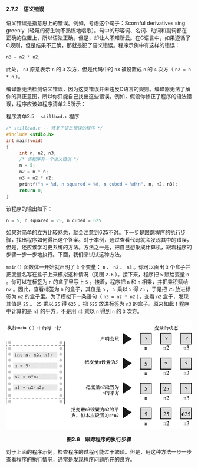 #### 2.7.2　语义错误

语义错误是指意思上的错误。例如，考虑这个句子：Scornful derivatives sing greenly（轻蔑的衍生物不熟练地唱歌）。句中的形容词、名词、动词和副词都在正确的位置上，所以语法正确。但是，却让人不知所云。在C语言中，如果遵循了C规则，但是结果不正确，那就是犯了语义错误。程序示例中有这样的错误：

```c
n3 = n2 * n2;
```

此处， `n3` 原意表示 `n` 的 `3` 次方，但是代码中的 `n3` 被设置成 `n` 的 `4` 次方（ `n2 = n * n` ）。

编译器无法检测语义错误，因为这类错误并未违反C语言的规则。编译器无法了解你的真正意图，所以你只能自己找出这些错误。例如，假设你修正了程序的语法错误，程序应该如程序清单2.5所示：

程序清单2.5　 `stillbad.c` 程序

```c
/* stillbad.c -- 修复了语法错误的程序 */
#include <stdio.h>
int main(void)
{
     int n, n2, n3;
     /* 该程序有一个语义错误 */
     n = 5;
     n2 = n * n;
     n3 = n2 * n2;
     printf("n = %d, n squared = %d, n cubed = %d\n", n, n2, n3);
     return 0;
}
```

该程序的输出如下：

```c
n = 5, n squared = 25, n cubed = 625
```

如果对简单的立方比较熟悉，就会注意到625不对。下一步是跟踪程序的执行步骤，找出程序如何得出这个答案。对于本例，通过查看代码就会发现其中的错误，但是，还应该学习更系统的方法。方法之一是，把自己想象成计算机，跟着程序的步骤一步一步地执行。下面，我们来试试这种方法。

`main()` 函数体一开始就声明了 `3` 个变量： `n` 、 `n2` 、 `n3` 。你可以画出 `3` 个盒子并把变量名写在盒子上来模拟这种情况（见图 `2.6` ）。接下来，程序把 `5` 赋给变量 `n` 。你可以在标签为 `n` 的盒子里写上 `5` 。接着，程序把 `n` 和 `n` 相乘，并把乘积赋给 `n2` 。因此，查看标签为 `n` 的盒子，其值是 `5` ， `5` 乘以 `5` 得 `25` ，于是把 `25` 放进标签为 `n2` 的盒子里。为了模拟下一条语句（ `n3 = n2 * n2` ），查看 `n2` 盒子，发现其值是 `25` 。 `25` 乘以 `25` 得 `625` ，把 `625` 放进标签为 `n3` 的盒子。原来如此！程序中计算的是 `n2` 的平方，不是用 `n2` 乘以 `n` 得到 `n` 的 `3` 次方。

![15.png](../images/15.png)
<center class="my_markdown"><b class="my_markdown">图2.6　跟踪程序的执行步骤</b></center>

对于上面的程序示例，检查程序的过程可能过于繁琐。但是，用这种方法一步一步查看程序的执行情况，通常是发现程序问题所在的良方。


